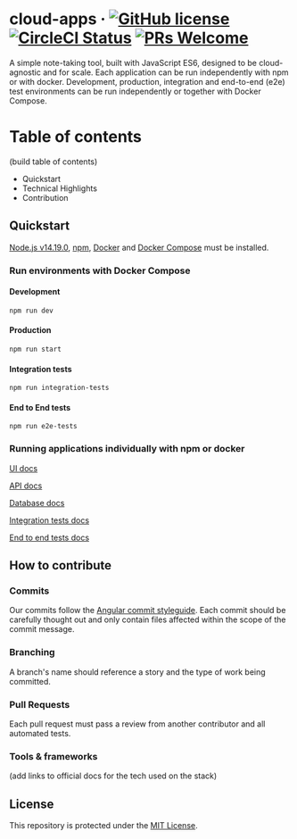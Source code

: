 # cloud-apps &middot; [![GitHub license](https://img.shields.io/badge/license-MIT-blue.svg)](https://github.com/facebook/react/blob/master/LICENSE) [![CircleCI Status](https://circleci.com/gh/escobard/cloud-apps-2019.svg?style=shield&circle-token=9a2ace13d3d938798ecb8f2efc56176ea7ede1ca)](https://app.circleci.com/pipelines/github/escobard/cloud-apps-2019) [![PRs Welcome](https://img.shields.io/badge/PRs-welcome-brightgreen.svg)](https://github.com/escobard/cloud-apps#pull-requests) 

A simple note-taking tool, built with JavaScript ES6, designed to be cloud-agnostic and for scale. Each application can be run independently with npm or with docker. Development, production, integration and end-to-end (e2e) test environments can be run independently or together with Docker Compose.

# Table of contents

(build table of contents)

* Quickstart
* Technical Highlights
* Contribution

## Quickstart

[Node.js v14.19.0](https://nodejs.org/en/), [npm](https://www.npmjs.com/), [Docker](https://www.docker.com/) and [Docker Compose](https://docs.docker.com/compose/) must be installed.

### Run environments with Docker Compose

#### Development        
 `npm run dev`            
  
#### Production        
 `npm run start`   
 
#### Integration tests
`npm run integration-tests`

#### End to End tests
`npm run e2e-tests`

### Running applications individually with npm or docker

[UI docs](https://github.com/escobard/cloud-apps/blob/master/client/ui)

[API docs](https://github.com/escobard/cloud-apps/blob/master/server/api)

[Database docs](https://github.com/escobard/cloud-apps/tree/master/server/postgres)

[Integration tests docs](https://github.com/escobard/cloud-apps/tree/master/server/tests)

[End to end tests docs](https://github.com/escobard/cloud-apps/tree/master/client/tests)

## How to contribute

### Commits

Our commits follow the [Angular commit styleguide](https://gist.github.com/brianclements/841ea7bffdb01346392c). Each commit should be carefully thought out and only contain files affected within the scope of the commit message.

### Branching

A branch's name should reference a story and the type of work being committed.

### Pull Requests

Each pull request must pass a review from another contributor and all automated tests.

### Tools & frameworks

(add links to official docs for the tech used on the stack)

## License

This repository is protected under the [MIT License](https://choosealicense.com/licenses/mit/).

